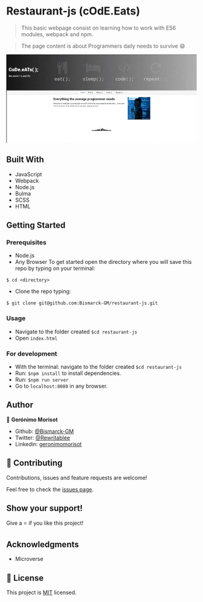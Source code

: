 # Restaurant-js (cOdE.Eats)

> This basic webpage consist on learning how to work with ES6 modules, webpack and npm.

> The page content is about Programmers daily needs to survive :smile:

![screenshot](./Screenshot.gif)

## Built With

- JavaScript
- Webpack
- Node.js
- Bulma
- SCSS
- HTML

## Getting Started

### Prerequisites
- Node.js
- Any Browser
To get started open the directory where you will save this repo by typing on your terminal:
```
$ cd <directory>
```
- Clone the repo typing:
```
$ git clone git@github.com:Bismarck-GM/restaurant-js.git
```

### Usage
- Navigate to the folder created `$cd restaurant-js`
- Open `index.html`

### For development
- With the terminal: navigate to the folder created ```$cd restaurant-js```
- Run: `$npm install` to install dependencies.
- Run: `$npm run server`
- Go to `localhost:8080` in any browser.



## Author


👤 **Gerónimo Morisot**

- Github: [@Bismarck-GM](https://github.com/Bismarck-GM)
- Twitter: [@Rewritablee](https://twitter.com/Rewritablee)
- Linkedin: [geronimomorisot](https://linkedin.com/in/geronimomorisot)

## 🤝 Contributing

Contributions, issues and feature requests are welcome!

Feel free to check the [issues page](issues/).

## Show your support!

Give a ⭐️ if you like this project!

## Acknowledgments

- Microverse

## 📝 License

This project is [MIT](LICENCE) licensed.
